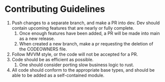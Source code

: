 # Contributing Guidelines
1. Push changes to a separate branch, and make a PR into dev. Dev should contain upcoming features that are nearly or fully complete.
   1. Once enough features have been added, a PR will be made into main as a new release.
   2. When created a new branch, make a pr requesting the deletion of the CODEOWNERS file.
2. Follow MVVM style, or the code will not be accepted for a PR.
3. Code should be as efficient as possible.
   1. One should consider porting slow business logic to rust. 
4. All code should conform to the appropriate base types, and should be able to be added as a self-contained module.
